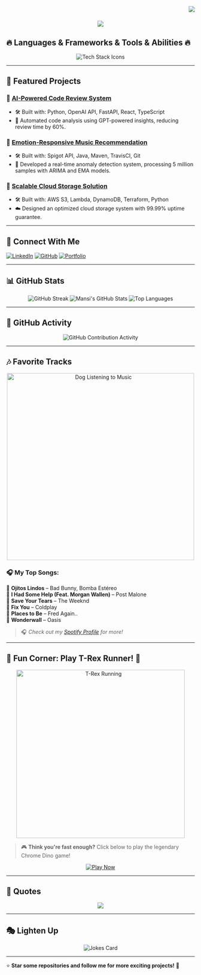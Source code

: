 <img align="right" src="https://visitor-badge.laobi.icu/badge?page_id=MK-2206.MK-2206">

<h1 align="center">
  <a href="https://git.io/typing-svg">
    <img src="https://readme-typing-svg.herokuapp.com/?lines=Hello,+There!+👋;This+is+Mansi+Kharke....;Passionate+Software+Engineer!;Nice+to+meet+you!&center=true&width=800&size=30">
  </a>
</h1>

## 🔥 Languages & Frameworks & Tools & Abilities 🔥

<p align="center">
  <img src="https://skillicons.dev/icons?i=c,cpp,java,python,js,ts,html,css,sass,flask,react,nextjs,redux,angular,git,django,php,mysql,postgres,nodejs,express,dotnet,unity,androidstudio,vscode,graphql,docker,kubernetes,aws,gcp" alt="Tech Stack Icons">
</p>

---

## 🚀 Featured Projects  

### 📌 [AI-Powered Code Review System](https://github.com/MK-2206/ai-code-review)
- 🛠 Built with: Python, OpenAI API, FastAPI, React, TypeScript
- 🤖 Automated code analysis using GPT-powered insights, reducing review time by 60%.

### 📌 [Emotion-Responsive Music Recommendation](https://github.com/MK-2206/music-recommendation)
- 🛠 Built with: Spigot API, Java, Maven, TravisCI, Git
- 🚀 Developed a real-time anomaly detection system, processing 5 million samples with ARIMA and EMA models.

### 📌 [Scalable Cloud Storage Solution](https://github.com/MK-2206/cloud-storage)
- 🛠 Built with: AWS S3, Lambda, DynamoDB, Terraform, Python
- ☁️ Designed an optimized cloud storage system with 99.99% uptime guarantee.

---

## 🔗 Connect With Me  

[![LinkedIn](https://img.shields.io/badge/-LinkedIn-0A66C2?style=flat&logo=linkedin)](https://www.linkedin.com/in/mansi-kharke-3b7565183/)
[![GitHub](https://img.shields.io/badge/-GitHub-181717?style=flat&logo=github)](https://github.com/MK-2206)
[![Portfolio](https://img.shields.io/badge/-Portfolio-000000?style=flat&logo=vercel)](https://mansikharke.netlify.app/)

---

## 📊 GitHub Stats  

<p align="center">
  <img src="https://github-readme-streak-stats.herokuapp.com/?user=MK-2206&theme=radical" alt="GitHub Streak">
  <img src="https://github-readme-stats.vercel.app/api?username=MK-2206&show_icons=true&theme=radical" alt="Mansi's GitHub Stats">
  <img src="https://github-readme-stats.vercel.app/api/top-langs/?username=MK-2206&layout=compact&theme=radical" alt="Top Languages">
</p>

---

## 🚀 GitHub Activity  

<p align="center">
  <img src="https://github-profile-summary-cards.vercel.app/api/cards/profile-details?username=MK-2206&theme=radical" alt="GitHub Contribution Activity">
</p>

---

## 🎶 Favorite Tracks  

<p align="center">
  <img src="https://media.giphy.com/media/3o7abKhOpu0NwenH3O/giphy.gif" width="500" alt="Dog Listening to Music">
</p>

### 🎧 My Top Songs:  
🎵 **Ojitos Lindos** – Bad Bunny, Bomba Estéreo  
🎵 **I Had Some Help (Feat. Morgan Wallen)** – Post Malone  
🎵 **Save Your Tears** – The Weeknd  
🎵 **Fix You** – Coldplay  
🎵 **Places to Be** – Fred Again..  
🎵 **Wonderwall** – Oasis  

> 🎧 *Check out my [Spotify Profile](https://open.spotify.com/user/31auwuj4qbc4doqs6e2kboq4lbym) for more!*  

---

## 🚀 Fun Corner: Play T-Rex Runner! 🦖  

<p align="center">
  <img src="https://media.giphy.com/media/QpVUMRUJGokfqXyfa1/giphy.gif" width="450" alt="T-Rex Running">
</p>

> 🎮 **Think you're fast enough?** Click below to play the legendary Chrome Dino game!

<p align="center">
  <a href="https://chromedino.com" target="_blank">
    <img src="https://img.shields.io/badge/🎮-PLAY%20NOW%20→%20T--REX%20RUNNER-green?style=for-the-badge&logo=googlechrome" alt="Play Now">
  </a>
</p>

---

## 💬 Quotes  

<p align="center">
  <img src="https://quotes-github-readme.vercel.app/api?type=vertical&theme=merko">
</p>

---

## 🎭 Lighten Up  

<p align="center">
  <img src="https://readme-jokes.vercel.app/api" alt="Jokes Card">
</p>

---

⭐ **Star some repositories and follow me for more exciting projects!** 🚀
